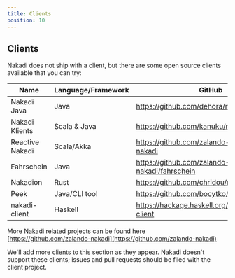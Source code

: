 ```yaml
---
title: Clients
position: 10
---
```


## Clients

Nakadi does not ship with a client, but there are some open source clients available that you can try:

| Name            | Language/Framework |  GitHub                                           |
|-----------------|--------------------|---------------------------------------------------|
| Nakadi Java     | Java               | https://github.com/dehora/nakadi-java             |
| Nakadi Klients  | Scala & Java       | https://github.com/kanuku/nakadi-klients          |
| Reactive Nakadi | Scala/Akka         | https://github.com/zalando-nakadi/reactive-nakadi |
| Fahrschein      | Java               | https://github.com/zalando-nakadi/fahrschein      |
| Nakadion        | Rust               | https://github.com/chridou/nakadion               |
| Peek            | Java/CLI tool      | https://github.com/bocytko/peek                   |
| nakadi-client   | Haskell            | https://hackage.haskell.org/package/nakadi-client |

More Nakadi related projects can be found here [https://github.com/zalando-nakadi](https://github.com/zalando-nakadi)

We'll add more clients to this section as they appear. Nakadi doesn't support these clients; issues and pull requests should be filed with the client project.
